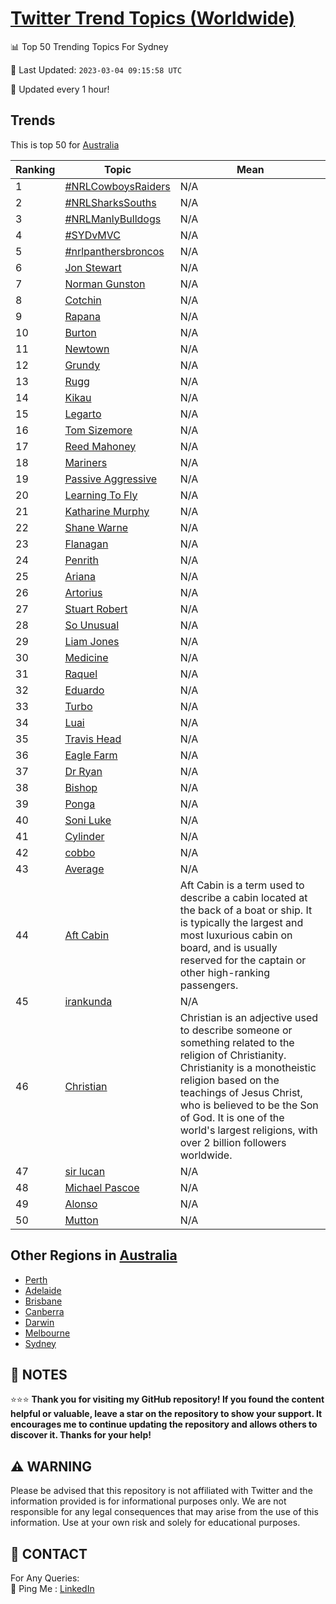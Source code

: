 [Twitter Trend Topics (Worldwide)](https://github.com/ErcinDedeoglu/Twitter-Trend-Topics)
==========


📊 Top 50 Trending Topics For Sydney

📆 Last Updated: `2023-03-04 09:15:58 UTC`

🔧 Updated every 1 hour!


## Trends

This is top 50 for [Australia](</Australia>)

| Ranking | Topic | Mean |
| ------- | ------------ | ------------ |
| 1 | [#NRLCowboysRaiders](http://twitter.com/search?q=%23NRLCowboysRaiders) | N/A |
| 2 | [#NRLSharksSouths](http://twitter.com/search?q=%23NRLSharksSouths) | N/A |
| 3 | [#NRLManlyBulldogs](http://twitter.com/search?q=%23NRLManlyBulldogs) | N/A |
| 4 | [#SYDvMVC](http://twitter.com/search?q=%23SYDvMVC) | N/A |
| 5 | [#nrlpanthersbroncos](http://twitter.com/search?q=%23nrlpanthersbroncos) | N/A |
| 6 | [Jon Stewart](http://twitter.com/search?q=Jon+Stewart) | N/A |
| 7 | [Norman Gunston](http://twitter.com/search?q=Norman+Gunston) | N/A |
| 8 | [Cotchin](http://twitter.com/search?q=Cotchin) | N/A |
| 9 | [Rapana](http://twitter.com/search?q=Rapana) | N/A |
| 10 | [Burton](http://twitter.com/search?q=Burton) | N/A |
| 11 | [Newtown](http://twitter.com/search?q=Newtown) | N/A |
| 12 | [Grundy](http://twitter.com/search?q=Grundy) | N/A |
| 13 | [Rugg](http://twitter.com/search?q=Rugg) | N/A |
| 14 | [Kikau](http://twitter.com/search?q=Kikau) | N/A |
| 15 | [Legarto](http://twitter.com/search?q=Legarto) | N/A |
| 16 | [Tom Sizemore](http://twitter.com/search?q=Tom+Sizemore) | N/A |
| 17 | [Reed Mahoney](http://twitter.com/search?q=Reed+Mahoney) | N/A |
| 18 | [Mariners](http://twitter.com/search?q=Mariners) | N/A |
| 19 | [Passive Aggressive](http://twitter.com/search?q=Passive+Aggressive) | N/A |
| 20 | [Learning To Fly](http://twitter.com/search?q=Learning+To+Fly) | N/A |
| 21 | [Katharine Murphy](http://twitter.com/search?q=Katharine+Murphy) | N/A |
| 22 | [Shane Warne](http://twitter.com/search?q=Shane+Warne) | N/A |
| 23 | [Flanagan](http://twitter.com/search?q=Flanagan) | N/A |
| 24 | [Penrith](http://twitter.com/search?q=Penrith) | N/A |
| 25 | [Ariana](http://twitter.com/search?q=Ariana) | N/A |
| 26 | [Artorius](http://twitter.com/search?q=Artorius) | N/A |
| 27 | [Stuart Robert](http://twitter.com/search?q=Stuart+Robert) | N/A |
| 28 | [So Unusual](http://twitter.com/search?q=So+Unusual) | N/A |
| 29 | [Liam Jones](http://twitter.com/search?q=Liam+Jones) | N/A |
| 30 | [Medicine](http://twitter.com/search?q=Medicine) | N/A |
| 31 | [Raquel](http://twitter.com/search?q=Raquel) | N/A |
| 32 | [Eduardo](http://twitter.com/search?q=Eduardo) | N/A |
| 33 | [Turbo](http://twitter.com/search?q=Turbo) | N/A |
| 34 | [Luai](http://twitter.com/search?q=Luai) | N/A |
| 35 | [Travis Head](http://twitter.com/search?q=Travis+Head) | N/A |
| 36 | [Eagle Farm](http://twitter.com/search?q=Eagle+Farm) | N/A |
| 37 | [Dr Ryan](http://twitter.com/search?q=Dr+Ryan) | N/A |
| 38 | [Bishop](http://twitter.com/search?q=Bishop) | N/A |
| 39 | [Ponga](http://twitter.com/search?q=Ponga) | N/A |
| 40 | [Soni Luke](http://twitter.com/search?q=Soni+Luke) | N/A |
| 41 | [Cylinder](http://twitter.com/search?q=Cylinder) | N/A |
| 42 | [cobbo](http://twitter.com/search?q=cobbo) | N/A |
| 43 | [Average](http://twitter.com/search?q=Average) | N/A |
| 44 | [Aft Cabin](http://twitter.com/search?q=Aft+Cabin) | Aft Cabin is a term used to describe a cabin located at the back of a boat or ship. It is typically the largest and most luxurious cabin on board, and is usually reserved for the captain or other high-ranking passengers. |
| 45 | [irankunda](http://twitter.com/search?q=irankunda) | N/A |
| 46 | [Christian](http://twitter.com/search?q=Christian) | Christian is an adjective used to describe someone or something related to the religion of Christianity. Christianity is a monotheistic religion based on the teachings of Jesus Christ, who is believed to be the Son of God. It is one of the world's largest religions, with over 2 billion followers worldwide. |
| 47 | [sir lucan](http://twitter.com/search?q=sir+lucan) | N/A |
| 48 | [Michael Pascoe](http://twitter.com/search?q=Michael+Pascoe) | N/A |
| 49 | [Alonso](http://twitter.com/search?q=Alonso) | N/A |
| 50 | [Mutton](http://twitter.com/search?q=Mutton) | N/A |



## Other Regions in [Australia](</Australia>)

* [Perth](</Australia/Perth.md>)
* [Adelaide](</Australia/Adelaide.md>)
* [Brisbane](</Australia/Brisbane.md>)
* [Canberra](</Australia/Canberra.md>)
* [Darwin](</Australia/Darwin.md>)
* [Melbourne](</Australia/Melbourne.md>)
* [Sydney](</Australia/Sydney.md>)



## 📝 NOTES

⭐⭐⭐ **Thank you for visiting my GitHub repository! If you found the content helpful or valuable, leave a star on the repository to show your support. It encourages me to continue updating the repository and allows others to discover it. Thanks for your help!**


## ⚠️ WARNING

Please be advised that this repository is not affiliated with Twitter and the information provided is for informational purposes only. We are not responsible for any legal consequences that may arise from the use of this information. Use at your own risk and solely for educational purposes.


## 📨 CONTACT

 For Any Queries:  
            🏓 Ping Me : [LinkedIn](https://www.linkedin.com/in/ercindedeoglu/)

